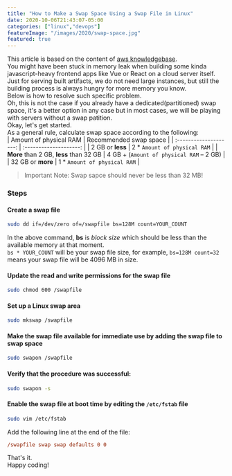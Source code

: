 ```yaml
---
title: "How to Make a Swap Space Using a Swap File in Linux"
date: 2020-10-06T21:43:07-05:00
categories: ["linux","devops"]
featureImage: "/images/2020/swap-space.jpg"
featured: true
---
```

This article is based on the content of [aws knowledgebase](https://aws.amazon.com/premiumsupport/knowledge-center/ec2-memory-swap-file/).  
You might have been stuck in memory leak when building some kinda javascript-heavy frontend apps like Vue or React on a cloud server itself.  Just for serving built artifacts, we do not need large instances, but still the building process is always hungry for more memory you know.  
Below is how to resolve such specific problem.  
Oh, this is not the case if you already have a dedicated(partitioned) swap space, it's a better option in any case but in most cases, we will be playing with servers without a swap patition.  
Okay, let's get started.  
As a general rule, calculate swap space according to the following:  
| Amount of physical RAM | Recommended swap space |
| :--------------------: | :--------------------: |
| 2 GB or **less** | 2 * `Amount of physical RAM` |
| **More** than 2 GB, **less** than 32 GB | 4 GB + (`Amount of physical RAM` – 2 GB) |
| 32 GB or **more** | 1 *  `Amount of physical RAM` |
> Important Note: Swap sapce should never be less than 32 MB!  
### Steps
#### Create a swap file
```bash
sudo dd if=/dev/zero of=/swapfile bs=128M count=YOUR_COUNT
```
In the above command, **bs** is *block size* which should be less than the available memory at that moment.  
`bs * YOUR_COUNT` will be your swap file size, for example, `bs=128M count=32` means your swap file will be 4096 MB in size.  
#### Update the read and write permissions for the swap file
```bash
sudo chmod 600 /swapfile
```
#### Set up a Linux swap area
```bash
sudo mkswap /swapfile
```
#### Make the swap file available for immediate use by adding the swap file to swap space
```bash
sudo swapon /swapfile
```
#### Verify that the procedure was successful:
```bash
sudo swapon -s
```
#### Enable the swap file at boot time by editing the `/etc/fstab` file
```bash
sudo vim /etc/fstab
```
Add the following line at the end of the file:
```ini
/swapfile swap swap defaults 0 0
```
That's it.  
Happy coding!
